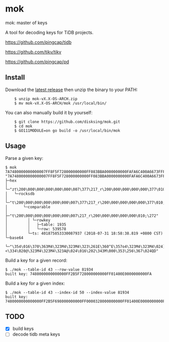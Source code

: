 # mok
mok: master of keys

A tool for decoding keys for TiDB projects.

https://github.com/pingcap/tidb

https://github.com/tikv/tikv

https://github.com/pingcap/pd

## Install

Download the [latest release](https://github.com/disksing/mok/releases) then unzip the binary to your PATH:

```
    $ unzip mok-vX.X-OS-ARCH.zip
    $ mv mok-vX.X-OS-ARCH/mok /usr/local/bin/
```

You can also manually build it by yourself:

```
    $ git clone https://github.com/disksing/mok.git
    $ cd mok
    $ GO111MODULE=on go build -o /usr/local/bin/mok
```

## Usage

Parse a given key:
```
$ mok 7A7480000000000007FF8F5F728000000000FF083BBA0000000000FAFA6C400A6673FFFE
"7A7480000000000007FF8F5F728000000000FF083BBA0000000000FAFA6C400A6673FFFE"
├─hex
│ └─"zt\200\000\000\000\000\000\007\377\217_r\200\000\000\000\000\377\010;\272\000\000\000\000\000\372\372l@\nfs\377\376"
│   └─rocksdb
│     └─"t\200\000\000\000\000\000\007\377\217_r\200\000\000\000\000\377\010;\272\000\000\000\000\000\372\372l@\nfs\377\376"
│       └─comparable
│         ├─"t\200\000\000\000\000\000\007\217_r\200\000\000\000\000\010;\272"
│         │ └─rowkey
│         │   ├─table: 1935
│         │   └─row: 539578
│         └─ts: 401875853330087937 (2018-07-31 18:58:38.819 +0800 CST)
└─base64
  └─"\354\016\370\363M4\323M4\323M4\323\261E\360^E\357o4\323M4\323M4\024]<\334\020@\323M4\323M4\323A@\024\016\202\343M\000\353\256\367\024QD"
```

Build a key for a given record:
```
$ ./mok --table-id 43 --row-value 81934
built key: 7480000000000000FF2B5F728000000000FF01400E0000000000FA
```

Build a key for a given index:
```
$ ./mok --table-id 43 --index-id 50 --index-value 81934
built key: 7480000000000000FF2B5F698000000000FF0000328000000000FF01400E0000000000FA
```

## TODO

- [x] build keys
- [ ] decode tidb meta keys

